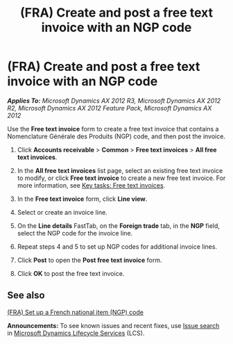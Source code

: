 ﻿---
title: (FRA) Create and post a free text invoice with an NGP code
TOCTitle: (FRA) Create and post a free text invoice with an NGP code
ms:assetid: 4bd3c5a6-1b36-4b75-926a-4e92f79e5deb
ms:mtpsurl: https://technet.microsoft.com/en-us/library/Hh208735(v=AX.60)
ms:contentKeyID: 36057006
ms.date: 04/18/2014
mtps_version: v=AX.60
---

# (FRA) Create and post a free text invoice with an NGP code 


_**Applies To:** Microsoft Dynamics AX 2012 R3, Microsoft Dynamics AX 2012 R2, Microsoft Dynamics AX 2012 Feature Pack, Microsoft Dynamics AX 2012_

Use the **Free text invoice** form to create a free text invoice that contains a Nomenclature Générale des Produits (NGP) code, and then post the invoice.

1.  Click **Accounts receivable** \> **Common** \> **Free text invoices** \> **All free text invoices**.

2.  In the **All free text invoices** list page, select an existing free text invoice to modify, or click **Free text invoice** to create a new free text invoice. For more information, see [Key tasks: Free text invoices](key-tasks-free-text-invoices.md).

3.  In the **Free text invoice** form, click **Line view**.

4.  Select or create an invoice line.

5.  On the **Line details** FastTab, on the **Foreign trade** tab, in the **NGP** field, select the NGP code for the invoice line.

6.  Repeat steps 4 and 5 to set up NGP codes for additional invoice lines.

7.  Click **Post** to open the **Post free text invoice** form.

8.  Click **OK** to post the free text invoice.

## See also

[(FRA) Set up a French national item (NGP) code](fra-set-up-a-french-national-item-ngp-code.md)

  
**Announcements:** To see known issues and recent fixes, use [Issue search](http://go.microsoft.com/fwlink/?linkid=389258) in [Microsoft Dynamics Lifecycle Services](http://go.microsoft.com/fwlink/?linkid=306505) (LCS).

